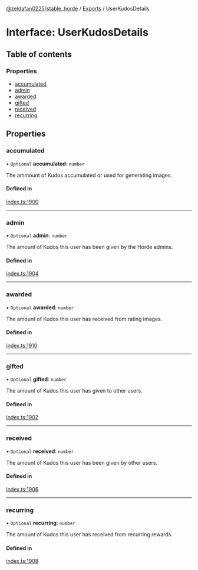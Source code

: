[@zeldafan0225/stable_horde](../../readme.md) / [Exports](../modules.md) / UserKudosDetails

# Interface: UserKudosDetails

## Table of contents

### Properties

- [accumulated](UserKudosDetails.md#accumulated)
- [admin](UserKudosDetails.md#admin)
- [awarded](UserKudosDetails.md#awarded)
- [gifted](UserKudosDetails.md#gifted)
- [received](UserKudosDetails.md#received)
- [recurring](UserKudosDetails.md#recurring)

## Properties

### accumulated

• `Optional` **accumulated**: `number`

The ammount of Kudos accumulated or used for generating images.

#### Defined in

[index.ts:1900](https://github.com/MrlolDev/stable_horde/blob/3c66504/index.ts#L1900)

___

### admin

• `Optional` **admin**: `number`

The amount of Kudos this user has been given by the Horde admins.

#### Defined in

[index.ts:1904](https://github.com/MrlolDev/stable_horde/blob/3c66504/index.ts#L1904)

___

### awarded

• `Optional` **awarded**: `number`

The amount of Kudos this user has received from rating images.

#### Defined in

[index.ts:1910](https://github.com/MrlolDev/stable_horde/blob/3c66504/index.ts#L1910)

___

### gifted

• `Optional` **gifted**: `number`

The amount of Kudos this user has given to other users.

#### Defined in

[index.ts:1902](https://github.com/MrlolDev/stable_horde/blob/3c66504/index.ts#L1902)

___

### received

• `Optional` **received**: `number`

The amount of Kudos this user has been given by other users.

#### Defined in

[index.ts:1906](https://github.com/MrlolDev/stable_horde/blob/3c66504/index.ts#L1906)

___

### recurring

• `Optional` **recurring**: `number`

The amount of Kudos this user has received from recurring rewards.

#### Defined in

[index.ts:1908](https://github.com/MrlolDev/stable_horde/blob/3c66504/index.ts#L1908)
